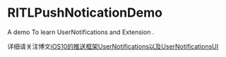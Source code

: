 # RITLPushNoticationDemo
A demo To learn UserNotifications and Extension .

详细请关注博文[iOS10的推送框架UserNotifications以及UserNotificationsUI](http://blog.csdn.net/runintolove/article/details/52701665)
